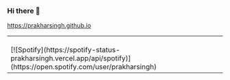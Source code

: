 ### Hi there 👋

https://prakharsingh.github.io

<table width="100%"> 
  <tr>
    <td>
      &nbsp; <br> [![Spotify](https://spotify-status-prakharsingh.vercel.app/api/spotify)](https://open.spotify.com/user/prakharsingh)
    </td>
  </tr>
</table>


<!--
**prakharsingh/prakharsingh** is a ✨ _special_ ✨ repository because its `README.md` (this file) appears on your GitHub profile.

Here are some ideas to get you started:

- 🔭 I’m currently working on ...
- 🌱 I’m currently learning ...
- 👯 I’m looking to collaborate on ...
- 🤔 I’m looking for help with ...
- 💬 Ask me about ...
- 📫 How to reach me: ...
- 😄 Pronouns: ...
- ⚡ Fun fact: ...
-->
